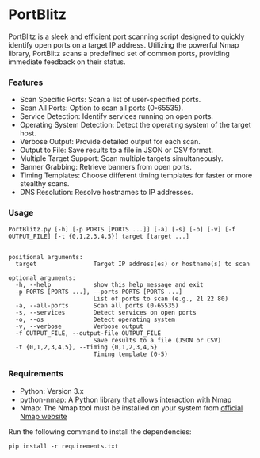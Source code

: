# PortBlitz
PortBlitz is a sleek and efficient port scanning script designed to quickly identify open ports on a target IP address. Utilizing the powerful Nmap library, PortBlitz scans a predefined set of common ports, providing immediate feedback on their status.

### Features

* Scan Specific Ports: Scan a list of user-specified ports.
* Scan All Ports: Option to scan all ports (0-65535).
* Service Detection: Identify services running on open ports.
* Operating System Detection: Detect the operating system of the target host.
* Verbose Output: Provide detailed output for each scan.
* Output to File: Save results to a file in JSON or CSV format.
* Multiple Target Support: Scan multiple targets simultaneously.
* Banner Grabbing: Retrieve banners from open ports.
* Timing Templates: Choose different timing templates for faster or more stealthy scans.
* DNS Resolution: Resolve hostnames to IP addresses.

### Usage
```
PortBlitz.py [-h] [-p PORTS [PORTS ...]] [-a] [-s] [-o] [-v] [-f OUTPUT_FILE] [-t {0,1,2,3,4,5}] target [target ...]


positional arguments:
  target                Target IP address(es) or hostname(s) to scan

optional arguments:
  -h, --help            show this help message and exit
  -p PORTS [PORTS ...], --ports PORTS [PORTS ...]
                        List of ports to scan (e.g., 21 22 80)
  -a, --all-ports       Scan all ports (0-65535)
  -s, --services        Detect services on open ports
  -o, --os              Detect operating system
  -v, --verbose         Verbose output
  -f OUTPUT_FILE, --output-file OUTPUT_FILE
                        Save results to a file (JSON or CSV)
  -t {0,1,2,3,4,5}, --timing {0,1,2,3,4,5}
                        Timing template (0-5)

```

### Requirements
* Python: Version 3.x
* python-nmap: A Python library that allows interaction with Nmap
* Nmap: The Nmap tool must be installed on your system from [official Nmap website](https://nmap.org/download)

Run the following command to install the dependencies:
```
pip install -r requirements.txt
```

